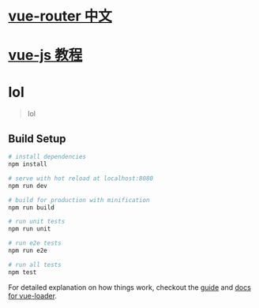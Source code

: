 # [vue-router 中文](http://router.vuejs.org/zh-cn/index.html)

# [vue-js 教程](http://guowenfh.github.io/2016/03/24/vue-webpack-01-base/)


# lol

> lol

## Build Setup

``` bash
# install dependencies
npm install

# serve with hot reload at localhost:8080
npm run dev

# build for production with minification
npm run build

# run unit tests
npm run unit

# run e2e tests
npm run e2e

# run all tests
npm test
```

For detailed explanation on how things work, checkout the [guide](http://vuejs-templates.github.io/webpack/) and [docs for vue-loader](http://vuejs.github.io/vue-loader).
